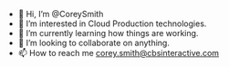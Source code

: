 - 👋 Hi, I’m @CoreySmith
- 👀 I’m interested in Cloud Production technologies.
- 🌱 I’m currently learning how things are working.
- 💞️ I’m looking to collaborate on anything.
- 📫 How to reach me corey.smith@cbsinteractive.com

<!---
csmit0328/csmit0328 is a ✨ special ✨ repository because its `README.md` (this file) appears on your GitHub profile.
You can click the Preview link to take a look at your changes.
--->
